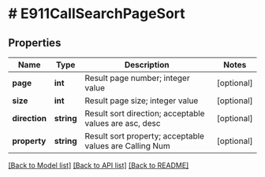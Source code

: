 # # E911CallSearchPageSort

## Properties

Name | Type | Description | Notes
------------ | ------------- | ------------- | -------------
**page** | **int** | Result page number; integer value | [optional]
**size** | **int** | Result page size; integer value | [optional]
**direction** | **string** | Result sort direction; acceptable values are asc, desc | [optional]
**property** | **string** | Result sort property; acceptable values are Calling Num | [optional]

[[Back to Model list]](../../README.md#models) [[Back to API list]](../../README.md#endpoints) [[Back to README]](../../README.md)
